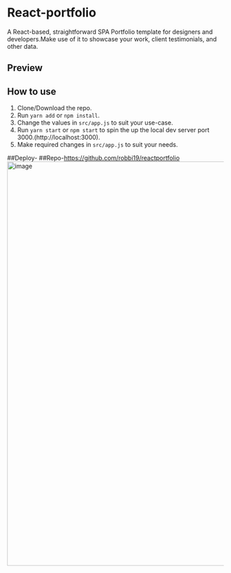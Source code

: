 # React-portfolio
A React-based, straightforward SPA Portfolio template for designers and developers.Make use of it to showcase your work, client testimonials, and other data.

## Preview


## How to use
1. Clone/Download the repo.
2. Run  ``` yarn add ``` or ``` npm install ```.
3. Change the values in ```src/app.js``` to suit your use-case.
4. Run ```yarn start``` or ```npm start``` to spin the up the local dev server port 3000.(http://localhost:3000).
5. Make required changes in ```src/app.js``` to suit your needs.

##Deploy- 
##Repo-https://github.com/robbi19/reactportfolio
<img width="939" alt="image" src="https://github.com/robbi19/reactportfolio/assets/128949831/291a5477-7b90-427b-abc7-a337a936923f">


